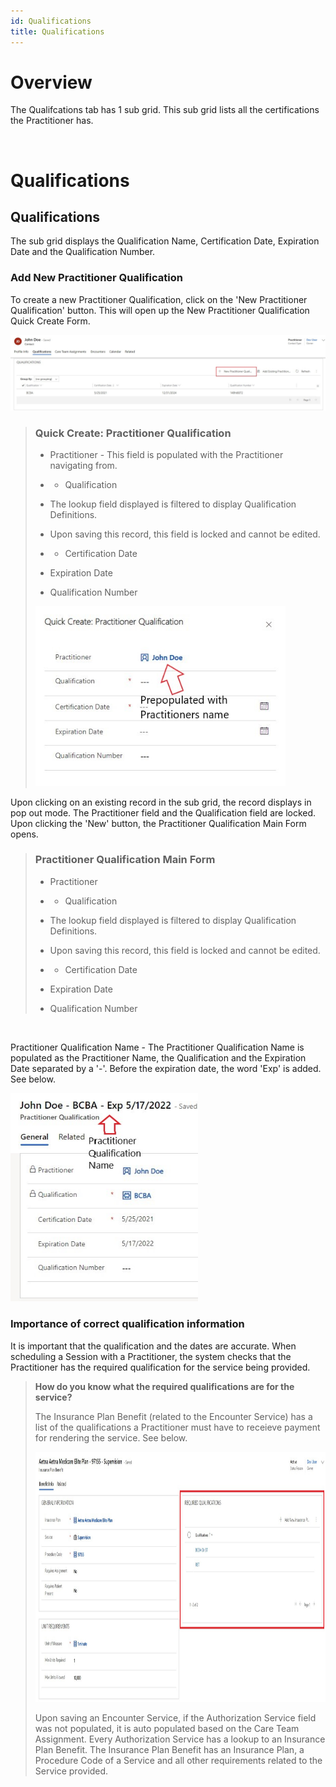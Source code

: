 ```yaml
---
id: Qualifications
title: Qualifications
---
```

# Overview

The Qualifcations tab has 1 sub grid. This sub grid lists all the certifications the Practitioner has.   

 <br />

# Qualifications

## Qualifications 

The sub grid displays the Qualification Name, Certification Date, Expiration Date and the Qualification Number. 

 ###  Add New Practitioner Qualification 
 
 To create a new Practitioner Qualification, click on the 'New Practitioner Qualification' button. This will open up the New Practitioner Qualification Quick Create Form.

<img src ="/img/qualification.jpg" width="900"/>

 <br />

> ### Quick Create: Practitioner Qualification
>
> - Practitioner - This field is populated with the Practitioner navigating from.
> -  * Qualification
>
>   - The lookup field displayed is filtered to display Qualification Definitions.
>   - Upon saving this record, this field is locked and cannot be edited. 
> -  * Certification Date
> - Expiration Date
> - Qualification Number 
>
> <img src ="/img/pqQuickCreate.jpg" width="400"/>

Upon clicking on an existing record in the sub grid, the record displays in pop out mode. The Practitioner field and the Qualification field are locked. 
Upon clicking the 'New' button, the Practitioner Qualification Main Form opens. 

> ### Practitioner Qualification Main Form
>
> - Practitioner
> -  * Qualification
>
>   - The lookup field displayed is filtered to display Qualification Definitions.
>   - Upon saving this record, this field is locked and cannot be edited. 
> -  * Certification Date
> - Expiration Date
> - Qualification Number 
>

 <br />

Practitioner Qualification Name - The Practitioner Qualification Name is populated as the Practitioner Name, the Qualification and the Expiration Date separated by a '-'. Before the expiration date, the word 'Exp' is added. See below. 


<img src ="/img/PractitionerQualificationName.jpg" width="300"/>
 <br />

### <b> Importance of correct qualification information </b>

It is important that the qualification and the dates are accurate. When scheduling a Session with a Practitioner, the system checks that the Practitioner has the required qualification for the service being provided.
 
> <b>How do you know what the required qualifications are for the service? </b>
>
> The Insurance Plan Benefit (related to the Encounter Service) has a list of the qualifications a Practitioner must have to receieve payment for rendering the service. See below. 
>
> <img src ="/img/PractitionerQualification.jpg" width="1300" height="400"/>
>
> Upon saving an Encounter Service, if the Authorization Service field was not populated, it is auto populated based on the Care Team Assignment. Every Authorization Service has a lookup to an Insurance Plan Benefit. The Insurance Plan Benefit has an Insurance Plan, a Procedure Code of a Service and all other requirements related to the Service provided.